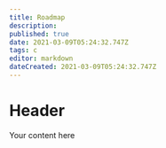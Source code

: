 ```yaml
---
title: Roadmap
description: 
published: true
date: 2021-03-09T05:24:32.747Z
tags: c
editor: markdown
dateCreated: 2021-03-09T05:24:32.747Z
---
```


# Header
Your content here